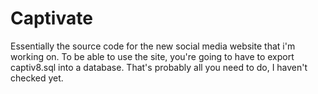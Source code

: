 Captivate
=========================
  Essentially the source code for the new social media website that i'm working on. To be able to use the site, you're going to have to export captiv8.sql into a database. That's probably all you need to do, I haven't checked yet.
